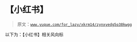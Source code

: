 # 【小红书】

> 原文：[`www.yuque.com/for_lazy/xkrm14/zynxyedg5o38kwgg`](https://www.yuque.com/for_lazy/xkrm14/zynxyedg5o38kwgg)



以下为：【小红书】相关风向标 




